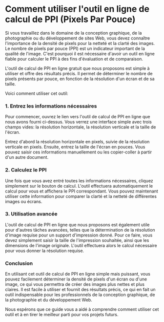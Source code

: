 Comment utiliser l'outil en ligne de calcul de PPI (Pixels Par Pouce)
=====================================================================

Si vous travaillez dans le domaine de la conception graphique, de la photographie ou du développement de sites Web, vous devez connaître l'importance de la densité de pixels pour la netteté et la clarté des images. Le nombre de pixels par pouce (PPI) est un indicateur important de la qualité de l'image. C'est pourquoi il est nécessaire d'avoir un outil en ligne fiable pour calculer le PPI à des fins d'évaluation et de comparaison.

L'outil de calcul de PPI en ligne gratuit que nous proposons est simple à utiliser et offre des résultats précis. Il permet de déterminer le nombre de pixels présents par pouce, en fonction de la résolution d'un écran et de sa taille.

Voici comment utiliser cet outil:

### 1. Entrez les informations nécessaires

Pour commencer, ouvrez le lien vers l'outil de calcul de PPI en ligne que nous avons fourni ci-dessus. Vous verrez une interface simple avec trois champs vides: la résolution horizontale, la résolution verticale et la taille de l'écran.

Entrez d'abord la résolution horizontale en pixels, suivie de la résolution verticale en pixels. Ensuite, entrez la taille de l'écran en pouces. Vous pouvez saisir ces informations manuellement ou les copier-coller à partir d'un autre document.

### 2. Calculez le PPI

Une fois que vous avez entré toutes les informations nécessaires, cliquez simplement sur le bouton de calcul. L'outil effectuera automatiquement le calcul pour vous et affichera le PPI correspondant. Vous pouvez maintenant utiliser cette information pour comparer la clarté et la netteté de différentes images ou écrans.

### 3. Utilisation avancée

L'outil de calcul de PPI en ligne que nous proposons est également utile pour d'autres tâches avancées, telles que la détermination de la résolution d'image requise pour un support d'impression donné. Pour ce faire, vous devez simplement saisir la taille de l'impression souhaitée, ainsi que les dimensions de l'image originale. L'outil effectuera alors le calcul nécessaire pour vous donner la résolution requise.

### Conclusion

En utilisant cet outil de calcul de PPI en ligne simple mais puissant, vous pouvez facilement déterminer la densité de pixels d'un écran ou d'une image, ce qui vous permettra de créer des images plus nettes et plus claires. Il est facile à utiliser et fournit des résultats précis, ce qui en fait un outil indispensable pour les professionnels de la conception graphique, de la photographie et du développement Web.

Nous espérons que ce guide vous a aidé à comprendre comment utiliser cet outil et à en tirer le meilleur parti pour vos projets futurs.